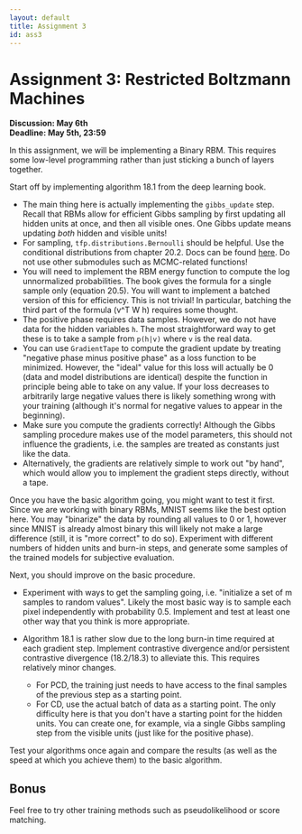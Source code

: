 ```yaml
---
layout: default
title: Assignment 3
id: ass3
---
```



# Assignment 3: Restricted Boltzmann Machines
**Discussion: May 6th**  
**Deadline: May 5th, 23:59**

In this assignment, we will be implementing a Binary RBM. This requires some
low-level programming rather than just sticking a bunch of layers together.

Start off by implementing algorithm 18.1 from the deep learning book.
- The main thing here is actually implementing the `gibbs_update` step. Recall
that RBMs allow for efficient Gibbs sampling by first updating all hidden 
units at once, and then all visible ones. One Gibbs update means updating _both_
  hidden and visible units!
- For sampling, `tfp.distributions.Bernoulli` should be helpful. Use the
conditional distributions from chapter 20.2. Docs can be found 
[here](https://www.tensorflow.org/probability/overview). Do not use other
submodules such as MCMC-related functions!
- You will need to implement the RBM energy function to compute the log
unnormalized probabilities. The book gives the formula for a single sample
only (equation 20.5). You will want to implement a batched version of this for
efficiency. This is not trivial! In particular, batching the third part of the
formula (v^T W h) requires some thought.
- The positive phase requires data samples. However, we do not have data for
  the hidden variables `h`. The most straightforward way to get these is to
  take a sample from `p(h|v)` where `v` is the real data.
- You can use `GradientTape` to compute the gradient update by treating 
"negative phase minus positive phase" as a loss function to be minimized.
However, the "ideal" value for this loss will actually be 0 (data and model
distributions are identical) despite the function in principle being able to
take on any value. If your loss decreases to arbitrarily large negative values
there is likely something wrong with your training (although it's normal for
negative values to appear in the beginning). 
- Make sure you compute the gradients correctly! Although the Gibbs sampling
procedure makes use of the model parameters, this should not influence the 
gradients, i.e. the samples are treated as constants just like the data.
- Alternatively, the gradients are relatively simple to work out "by hand", which
would allow you to implement the gradient steps directly, without a tape.

Once you have the basic algorithm going, you might want to test it first. Since
we are working with binary RBMs, MNIST seems like the best option here. You may
"binarize" the data by rounding all values to 0 or 1, however since MNIST is
already almost binary this will likely not make a large difference 
(still, it is "more correct" to do so). Experiment
with different numbers of hidden units and burn-in steps, and generate some
samples of the trained models for subjective evaluation.

Next, you should improve on the basic procedure.
- Experiment with ways to get the sampling going, i.e. "initialize a set of m 
samples to random values". Likely the most basic way is to sample each pixel
independently with probability 0.5. Implement and test at least one other way
that you think is more appropriate.
- Algorithm 18.1 is rather slow due to the long burn-in time required at each
gradient step. Implement contrastive divergence and/or persistent contrastive
divergence (18.2/18.3) to alleviate this. This requires relatively minor changes.

  - For PCD, the training just needs to have access to the final samples of the
previous step as a starting point. 
  -  For CD, use the actual batch of data as a
starting point. The only difficulty here is that you don't have a starting point
for the hidden units. You can create one, for example, via a single Gibbs
sampling step from the visible units (just like for the positive phase).

Test your algorithms once again and compare the results (as well as the speed at
which you achieve them) to the basic algorithm.

## Bonus

Feel free to try other training methods such as pseudolikelihood or score matching.
